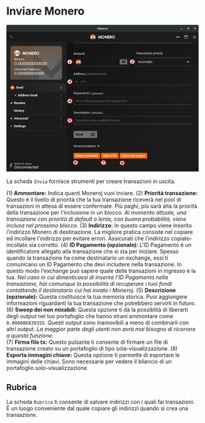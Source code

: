 # Inviare Monero

![invia](media/black_send.png)

La scheda `Invia` fornisce strumenti per creare transazioni in uscita.

(1) **Ammontare:** Indica quanti Moneroj vuoi inviare.
(2) **Priorità transazione:** Questo è il livello di priorità che la tua transazione riceverà nel pool di transazioni in attesa di essere confermate. Più paghi, più sarà alta la priorità della transazione per l'inclusione in un blocco.
*Al momento attuale, una transazione con priorità di default o lenta, con buona probabilità, viene inclusa nel prossimo blocco.*
(3) **Indirizzo:** In questo campo viene inserito l'indirizzo Monero di destinazione. La migliore pratica consiste nel copiare ed incollare l'indirizzo per evitare errori. Assicurati che l'indirizzo copiato-incollato sia corretto.
(4) **ID Pagamento (opzionale):** L'ID Pagamento è un identificatore allegato alla transazione che si sta per iniziare. Spesso quando la transazione ha come destinatario un exchange, essi ti comunicano un ID Pagamento che devi includere nella transazione. In questo modo l'exchange può sapere quale delle transazioni in ingresso è la tua.
*Nel caso in cui dimenticassi di inserire l'ID Pagamento nella transazione, hai comunque la possibilità di recuperare i tuoi fondi contattando il destinatario cui hai invato i Moneroj.*
(5) **Descrizione (opzionale):** Questa costituisce la tua memoria storica. Puoi aggiungere informazioni riguardanti la tua transazione che potrebbero servirti in futuro.
(6) **Sweep dei non mixabili:** Questa opzione ti dà la possiblità di liberarti degli output nel tuo portafoglio che hanno strani ammontare come `0.000006839355`. Questi output sono inamovibili a meno di combinarli con altri output.
*La maggior parte degli utenti non avrà mai bisogno di ricorrere a questa funzione.*   
(7) **Firma file tx:** Questo pulsante ti consente di firmare un file di transazione creato su un portafoglio di tipo sola-visualizzazione.
(8) **Esporta immagini chiave:** Questa opzione ti permette di esportare le immagini delle chiavi. Sono necessarie per vedere il bilancio di un portafoglio solo-visualizzazione.

## Rubrica

La scheda `Rubrica` ti consente di salvare indirizzi con i quali fai transazioni. È un luogo conveniente dal quale copiare gli indirizzi quando si crea una transazione. 


